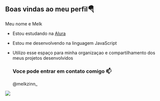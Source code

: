 ## Boas vindas ao meu perfil🪂

Meu nome e Melk

- Estou estudando na [Alura](https://www.alura.com.br)
- Estou me desenvolvendo na linguagem JavaScript
- Utilizo esse espaço para minha organizaçao e compartilhamento dos meus projetos desenvolvidos

  ### Voce pode entrar em contato comigo 📫
  @melkzinn_


![](https://media.tenor.com/IpHPnkxxQxIAAAAi/ext%C3%A1tico-gumball-watterson.gif)

